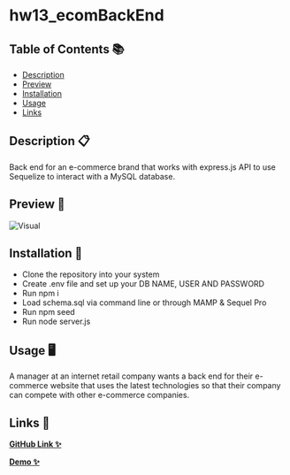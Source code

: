 # hw13_ecomBackEnd

## Table of Contents 📚

- [Description](#description)
- [Preview](#preview)
- [Installation](#installation)
- [Usage](#usage)
- [Links](#links)

## Description 📋

Back end for an e-commerce brand that works with express.js API to use Sequelize to interact with a MySQL database.

## Preview 📸

![Visual](./assets/)

## Installation 🔐

- Clone the repository into your system
- Create .env file and set up your DB NAME, USER AND PASSWORD
- Run npm i
- Load schema.sql via command line or through MAMP & Sequel Pro
- Run npm seed
- Run node server.js

## Usage 🖥

A manager at an internet retail company wants a back end for their e-commerce website that uses the latest technologies so that their company can compete with other e-commerce companies. 

## Links 💾

**[GitHub Link ✨](https://github.com/mxhuisken/hw13_ecomBackEnd)**

**[Demo ✨](X)**